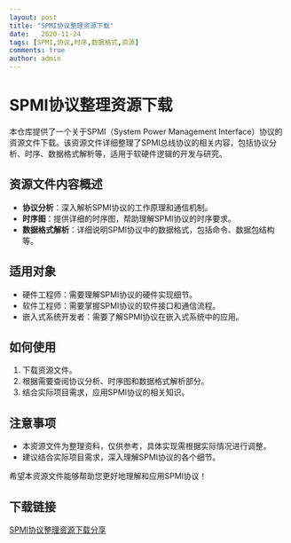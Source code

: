 ```yaml
---
layout: post
title: "SPMI协议整理资源下载"
date:   2020-11-24
tags: [SPMI,协议,时序,数据格式,资源]
comments: true
author: admin
---
```

# SPMI协议整理资源下载

本仓库提供了一个关于SPMI（System Power Management Interface）协议的资源文件下载。该资源文件详细整理了SPMI总线协议的相关内容，包括协议分析、时序、数据格式解析等，适用于软硬件逻辑的开发与研究。

## 资源文件内容概述

- **协议分析**：深入解析SPMI协议的工作原理和通信机制。
- **时序图**：提供详细的时序图，帮助理解SPMI协议的时序要求。
- **数据格式解析**：详细说明SPMI协议中的数据格式，包括命令、数据包结构等。

## 适用对象

- 硬件工程师：需要理解SPMI协议的硬件实现细节。
- 软件工程师：需要掌握SPMI协议的软件接口和通信流程。
- 嵌入式系统开发者：需要了解SPMI协议在嵌入式系统中的应用。

## 如何使用

1. 下载资源文件。
2. 根据需要查阅协议分析、时序图和数据格式解析部分。
3. 结合实际项目需求，应用SPMI协议的相关知识。

## 注意事项

- 本资源文件为整理资料，仅供参考，具体实现需根据实际情况进行调整。
- 建议结合实际项目需求，深入理解SPMI协议的各个细节。

希望本资源文件能够帮助您更好地理解和应用SPMI协议！

## 下载链接

[SPMI协议整理资源下载分享](https://pan.quark.cn/s/5266fdbe763c)